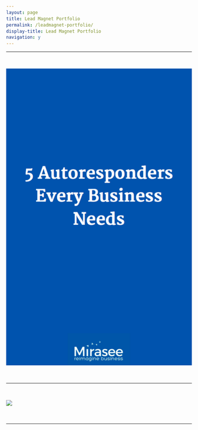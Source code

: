 ```yaml
---
layout: page
title: Lead Magnet Portfolio
permalink: /leadmagnet-portfolio/
display-title: Lead Magnet Portfolio
navigation: y
---
```


---

&nbsp;

<img src="mirasee-content-upgrade-cover.png"/>

&nbsp;

---

&nbsp;

<img src="/oleg-content-upgrade-cover.png">

&nbsp;

---
